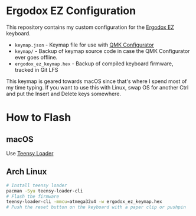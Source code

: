 # Ergodox EZ Configuration

This repository contains my custom configuration for the [Ergodox EZ](https://ergodox-ez.com/) keyboard. 

- `keymap.json` - Keymap file for use with [QMK Configurator](https://config.qmk.fm/#/ergodox_ez/LAYOUT_ergodox)
- `keymap/` - Backup of keymap source code in case the QMK Configurator ever goes offline.
- `ergodox_ez_keymap.hex` - Backup of compiled keyboard firmware, tracked in Git LFS

This keymap is geared towards macOS since that's where I spend most of my time typing. If you want to use this with Linux, swap OS for another Ctrl and put the Insert and Delete keys somewhere.

# How to Flash

## macOS

Use [Teensy Loader](https://www.pjrc.com/teensy/loader_mac.html)

## Arch Linux

```bash
# Install teensy loader
pacman -Syu teensy-loader-cli
# Flash the firmware
teensy-loader-cli -mmcu=atmega32u4 -w ergodox_ez_keymap.hex
# Push the reset button on the keyboard with a paper clip or pushpin
```
